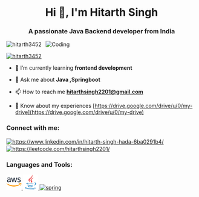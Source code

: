 <h1 align="center">Hi 👋, I'm Hitarth Singh</h1>
<h3 align="center">A passionate Java Backend developer from India</h3>
<img align="right" alt="Coding" width="400" src=["https://www.google.com/url?sa=i&url=https%3A%2F%2Fwww.pinterest.com%2Fpin%2Fciudad-futurista--601160250270667206%2F&psig=AOvVaw2rr5yiRkP-Xhu-PEiUg-YH&ust=1686447718264000&source=images&cd=vfe&ved=0CBEQjRxqFwoTCJia0cPJt_8CFQAAAAAdAAAAABAE"](https://camo.githubusercontent.com/35999cbcd8f9419ed0a1c9d77272f2bc6ee96c727d1d6d2d9b1b34ed818aa7a7/68747470733a2f2f63646e612e61727473746174696f6e2e636f6d2f702f6173736574732f696d616765732f696d616765732f3036302f3436302f3838302f6f726967696e616c2f706978656c2d6a6566662d6368696c6c2d6d6172696f2d323032332d322e6769663f31363738363333333736)>

<p align="left"> <img src="https://komarev.com/ghpvc/?username=hitarth3452&label=Profile%20views&color=0e75b6&style=flat" alt="hitarth3452" /> </p>

<p align="left"> <a href="https://github.com/ryo-ma/github-profile-trophy"><img src="https://github-profile-trophy.vercel.app/?username=hitarth3452" alt="hitarth3452" /></a> </p>

- 🌱 I’m currently learning **frontend development**

- 💬 Ask me about **Java ,Springboot**

- 📫 How to reach me **hitarthsingh2201@gmail.com**

- 📄 Know about my experiences [https://drive.google.com/drive/u/0/my-drive](https://drive.google.com/drive/u/0/my-drive)

<h3 align="left">Connect with me:</h3>
<p align="left">
<a href="https://linkedin.com/in/https://www.linkedin.com/in/hitarth-singh-hada-6ba0291b4/" target="blank"><img align="center" src="https://raw.githubusercontent.com/rahuldkjain/github-profile-readme-generator/master/src/images/icons/Social/linked-in-alt.svg" alt="https://www.linkedin.com/in/hitarth-singh-hada-6ba0291b4/" height="30" width="40" /></a>
<a href="https://www.leetcode.com/https://leetcode.com/hitarthsingh2201/" target="blank"><img align="center" src="https://raw.githubusercontent.com/rahuldkjain/github-profile-readme-generator/master/src/images/icons/Social/leet-code.svg" alt="https://leetcode.com/hitarthsingh2201/" height="30" width="40" /></a>
</p>

<h3 align="left">Languages and Tools:</h3>
<p align="left"> <a href="https://aws.amazon.com" target="_blank" rel="noreferrer"> <img src="https://raw.githubusercontent.com/devicons/devicon/master/icons/amazonwebservices/amazonwebservices-original-wordmark.svg" alt="aws" width="40" height="40"/> </a> <a href="https://www.java.com" target="_blank" rel="noreferrer"> <img src="https://raw.githubusercontent.com/devicons/devicon/master/icons/java/java-original.svg" alt="java" width="40" height="40"/> </a> <a href="https://spring.io/" target="_blank" rel="noreferrer"> <img src="https://www.vectorlogo.zone/logos/springio/springio-icon.svg" alt="spring" width="40" height="40"/> </a> </p>
